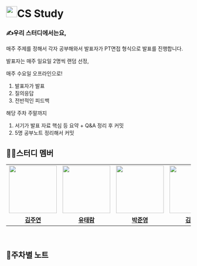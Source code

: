 # <img height="30px" width="30px" src="https://cdn.iconscout.com/icon/free/png-256/free-computer-science-1828817-1551380.png?f=webp&w=256">CS Study

### ✍우리 스터디에서는요,

매주 주제를 정해서 각자 공부해와서 발표자가 PT면접 형식으로 발표를 진행합니다.

발표자는 매주 일요일 2명씩 랜덤 선정,

매주 수요일 오프라인으로!

1. 발표자가 발표
2. 질의응답
3. 전반적인 피드백

해당 주차 주말까지

1. 서기가 발표 자료 핵심 등 요약 + Q&A 정리 후 커밋
2. 5명 공부노트 정리해서 커밋

## 👩‍💻스터디 멤버

<table>
 <tr>
    <td align="center"><a href="https://github.com/izodam"><img src="https://avatars.githubusercontent.com/izodam" width="130px;" alt=""></td>
    <td align="center"><a href="https://github.com/ttaeram"><img src="https://avatars.githubusercontent.com/ttaeram" width="130px;" alt=""></td>
    <td align="center"><a href="https://github.com/Junyoung-Park"><img src="https://avatars.githubusercontent.com/Junyoung-Park" width="130px;" alt=""></td>
    <td align="center"><a href="https://github.com/mkkim68"><img src="https://avatars.githubusercontent.com/mkkim68" width="130px;" alt=""></td>
    <td align="center"><a href="https://github.com/kyuahkim"><img src="https://avatars.githubusercontent.com/kyuahkim" width="130px;" alt=""></td>
  </tr>
  <tr>
    <td align="center"><a href="https://github.com/izodam"><b>김주연</b></td>
    <td align="center"><a href="https://github.com/ttaeram"><b>유태람</b></td>
    <td align="center"><a href="https://github.com/Junyoung-Park"><b>박준영</b></td>
    <td align="center"><a href="https://github.com/mkkim68"><b>김민경</b></td>
    <td align="center"><a href="https://github.com/kyuahkim"><b>최병주</b></td>
  </tr>
</table>
<br/>

## 👀주차별 노트
